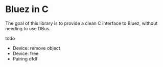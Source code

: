 # Bluez in C


The goal of this library is to provide a clean C interface to Bluez, without needing to use DBus.

todo
* Device: remove object
* Device: free
* Pairing dfdf